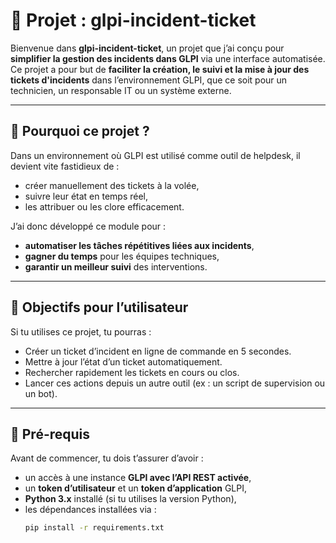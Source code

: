 # 🎯 Projet : glpi-incident-ticket

Bienvenue dans **glpi-incident-ticket**, un projet que j’ai conçu pour **simplifier la gestion des incidents dans GLPI** via une interface automatisée.  
Ce projet a pour but de **faciliter la création, le suivi et la mise à jour des tickets d'incidents** dans l’environnement GLPI, que ce soit pour un technicien, un responsable IT ou un système externe.

---

## 🧩 Pourquoi ce projet ?

Dans un environnement où GLPI est utilisé comme outil de helpdesk, il devient vite fastidieux de :
- créer manuellement des tickets à la volée,
- suivre leur état en temps réel,
- les attribuer ou les clore efficacement.

J’ai donc développé ce module pour :
- **automatiser les tâches répétitives liées aux incidents**,
- **gagner du temps** pour les équipes techniques,
- **garantir un meilleur suivi** des interventions.

---

## 🚦 Objectifs pour l’utilisateur

Si tu utilises ce projet, tu pourras :
- Créer un ticket d’incident en ligne de commande en 5 secondes.
- Mettre à jour l’état d’un ticket automatiquement.
- Rechercher rapidement les tickets en cours ou clos.
- Lancer ces actions depuis un autre outil (ex : un script de supervision ou un bot).

---

## 🔧 Pré-requis

Avant de commencer, tu dois t’assurer d’avoir :
- un accès à une instance **GLPI avec l’API REST activée**,
- un **token d’utilisateur** et un **token d’application** GLPI,
- **Python 3.x** installé (si tu utilises la version Python),
- les dépendances installées via :
  ```bash
  pip install -r requirements.txt
